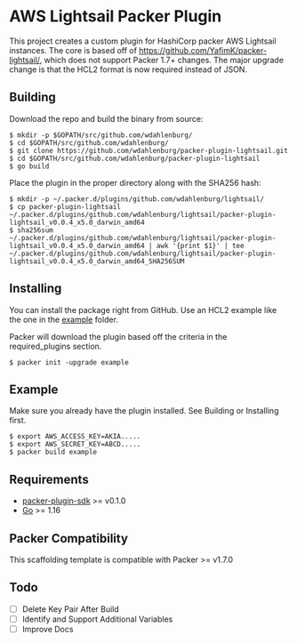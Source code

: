 # AWS Lightsail Packer Plugin

This project creates a custom plugin for HashiCorp packer AWS Lightsail instances. The core is based off of https://github.com/YafimK/packer-lightsail/, which does not support Packer 1.7+ changes. The major upgrade change is that the HCL2 format is now required instead of JSON.

## Building

Download the repo and build the binary from source:

```
$ mkdir -p $GOPATH/src/github.com/wdahlenburg/
$ cd $GOPATH/src/github.com/wdahlenburg/
$ git clone https://github.com/wdahlenburg/packer-plugin-lightsail.git
$ cd $GOPATH/src/github.com/wdahlenburg/packer-plugin-lightsail
$ go build
```

Place the plugin in the proper directory along with the SHA256 hash:

```
$ mkdir -p ~/.packer.d/plugins/github.com/wdahlenburg/lightsail/
$ cp packer-plugin-lightsail ~/.packer.d/plugins/github.com/wdahlenburg/lightsail/packer-plugin-lightsail_v0.0.4_x5.0_darwin_amd64
$ sha256sum ~/.packer.d/plugins/github.com/wdahlenburg/lightsail/packer-plugin-lightsail_v0.0.4_x5.0_darwin_amd64 | awk '{print $1}' | tee ~/.packer.d/plugins/github.com/wdahlenburg/lightsail/packer-plugin-lightsail_v0.0.4_x5.0_darwin_amd64_SHA256SUM
```

## Installing

You can install the package right from GitHub. Use an HCL2 example like the one in the [example](example) folder.

Packer will download the plugin based off the criteria in the required_plugins section.

```
$ packer init -upgrade example
```

## Example

Make sure you already have the plugin installed. See Building or Installing first.

```
$ export AWS_ACCESS_KEY=AKIA.....
$ export AWS_SECRET_KEY=ABCD.....
$ packer build example
```

## Requirements

-	[packer-plugin-sdk](https://github.com/hashicorp/packer-plugin-sdk) >= v0.1.0
-	[Go](https://golang.org/doc/install) >= 1.16

## Packer Compatibility
This scaffolding template is compatible with Packer >= v1.7.0


## Todo

- [ ] Delete Key Pair After Build
- [ ] Identify and Support Additional Variables
- [ ] Improve Docs
